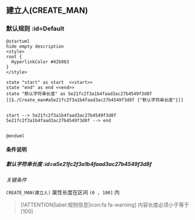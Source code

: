 ## 建立人(CREATE_MAN) <!-- {docsify-ignore-all} -->

   

### 默认规则 :id=Default

```plantuml
@startuml
hide empty description
<style>
root {
  HyperlinkColor #42b983
}
</style>

state "start" as start  <<start>>
state "end" as end <<end>>
state "默认字符串长度" as 5e21fc2f3a1b4faad3ac27b4549f3d8f [[$./Create_man#a5e21fc2f3a1b4faad3ac27b4549f3d8f {"默认字符串长度"}]]


start --> 5e21fc2f3a1b4faad3ac27b4549f3d8f 
5e21fc2f3a1b4faad3ac27b4549f3d8f --> end 


@enduml
```

#### 条件说明

##### 默认字符串长度 :id=a5e21fc2f3a1b4faad3ac27b4549f3d8f


*关键条件*


`CREATE_MAN(建立人)` 属性长度在区间 `(0 , 100]` 内

> [!ATTENTION|label:规则信息|icon:fa fa-warning]
> 内容长度必须小于等于[100]







